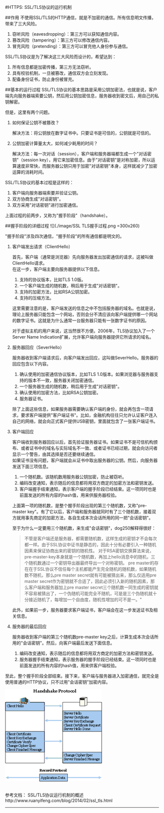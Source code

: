 #HTTPS: SSL/TLS协议的运行机制

##作用
不使用SSL/TLS的HTTP通信，就是不加密的通信。所有信息明文传播，带来了三大风险。

1. 窃听风险（eavesdropping）：第三方可以获知通信内容。
2. 篡改风险（tampering）：第三方可以修改通信内容。
3. 冒充风险（pretending）：第三方可以冒充他人身份参与通信。

SSL/TLS协议是为了解决这三大风险而设计的，希望达到：

1. 所有信息都是加密传播，第三方无法窃听。
2. 具有校验机制，一旦被篡改，通信双方会立刻发现。
3. 配备身份证书，防止身份被冒充。

##基本的运行过程
SSL/TLS协议的基本思路是采用公钥加密法，也就是说，客户端先向服务器端索要公钥，然后用公钥加密信息，服务器收到密文后，用自己的私钥解密。

但是，这里有两个问题。

1. 如何保证公钥不被篡改？

	解决方法：将公钥放在数字证书中。只要证书是可信的，公钥就是可信的。
	
2. 公钥加密计算量太大，如何减少耗用的时间？

	解决方法：每一次对话（session），客户端和服务器端都生成一个"对话密钥"（session key），用它来加密信息。由于"对话密钥"是对称加密，所以运算速度非常快，而服务器公钥只用于加密"对话密钥"本身，这样就减少了加密运算的消耗时间。
	
SSL/TLS协议的基本过程是这样的：

1. 客户端向服务器端索要并验证公钥。
2. 双方协商生成"对话密钥"。
3. 双方采用"对话密钥"进行加密通信。

上面过程的前两步，又称为"握手阶段"（handshake）。

##握手阶段的详细过程
![](./image/SSL TLS握手过程.png =300x260)

"握手阶段"涉及四次通信，"握手阶段"的所有通信都是明文的。

1. 客户端发出请求（ClientHello）

	首先，客户端（通常是浏览器）先向服务器发出加密通信的请求，这被叫做ClientHello请求。   
	在这一步，客户端主要向服务器提供以下信息。
	
	1. 支持的协议版本，比如TLS 1.0版。
	2.  一个客户端生成的随机数，稍后用于生成"对话密钥"。
	3. 支持的加密方法，比如RSA公钥加密。
	4. 支持的压缩方法。
	
	这里需要注意的是，客户端发送的信息之中不包括服务器的域名。也就是说，理论上服务器只能包含一个网站，否则会分不清应该向客户端提供哪一个网站的数字证书。这就是为什么通常一台服务器只能有一张数字证书的原因。
	
	对于虚拟主机的用户来说，这当然很不方便。2006年，TLS协议加入了一个Server Name Indication扩展，允许客户端向服务器提供它所请求的域名。
	
2. 服务器回应（SeverHello）

	服务器收到客户端请求后，向客户端发出回应，这叫做SeverHello。服务器的回应包含以下内容。
	
	1. 确认使用的加密通信协议版本，比如TLS 1.0版本。如果浏览器与服务器支持的版本不一致，服务器关闭加密通信。
	2. 一个服务器生成的随机数，稍后用于生成"对话密钥"。
	3. 确认使用的加密方法，比如RSA公钥加密。
	4. 服务器证书。

	除了上面这些信息，如果服务器需要确认客户端的身份，就会再包含一项请求，要求客户端提供"客户端证书"。比如，金融机构往往只允许认证客户连入自己的网络，就会向正式客户提供USB密钥，里面就包含了一张客户端证书。
	
3. 客户端回应

	客户端收到服务器回应以后，首先验证服务器证书。如果证书不是可信机构颁布、或者证书中的域名与实际域名不一致、或者证书已经过期，就会向访问者显示一个警告，由其选择是否还要继续通信。   
	如果证书没有问题，客户端就会从证书中取出服务器的公钥。然后，向服务器发送下面三项信息。
	1. 一个随机数。该随机数用服务器公钥加密，防止被窃听。
	2. 编码改变通知，表示随后的信息都将用双方商定的加密方法和密钥发送。
	3. 客户端握手结束通知，表示客户端的握手阶段已经结束。这一项同时也是前面发送的所有内容的hash值，用来供服务器校验。
	
	上面第一项的随机数，是整个握手阶段出现的第三个随机数，又称"pre-master key"。有了它以后，客户端和服务器就同时有了三个随机数，接着双方就用事先商定的加密方法，各自生成本次会话所用的同一把"会话密钥"。    
	
	至于为什么一定要用三个随机数，来生成"会话密钥"，dog250解释得很好：
	
	>不管是客户端还是服务器，都需要随机数，这样生成的密钥才不会每次都一样。由于SSL协议中证书是静态的，因此十分有必要引入一种随机因素来保证协商出来的密钥的随机性。
对于RSA密钥交换算法来说，pre-master-key本身就是一个随机数，再加上hello消息中的随机，三个随机数通过一个密钥导出器最终导出一个对称密钥。
pre master的存在在于SSL协议不信任每个主机都能产生完全随机的随机数，如果随机数不随机，那么pre master secret就有可能被猜出来，那么仅适用pre master secret作为密钥就不合适了，因此必须引入新的随机因素，那么客户端和服务器加上pre master secret三个随机数一同生成的密钥就不容易被猜出了，一个伪随机可能完全不随机，可是是三个伪随机就十分接近随机了，每增加一个自由度，随机性增加的可不是一。"

	此外，如果前一步，服务器要求客户端证书，客户端会在这一步发送证书及相关信息。
	
4. 服务器的最后回应

	服务器收到客户端的第三个随机数pre-master key之后，计算生成本次会话所用的"会话密钥"。然后，向客户端最后发送下面信息。
	
	1. 编码改变通知，表示随后的信息都将用双方商定的加密方法和密钥发送。
	2. 服务器握手结束通知，表示服务器的握手阶段已经结束。这一项同时也是前面发送的所有内容的hash值，用来供客户端校验。
	
至此，整个握手阶段全部结束。接下来，客户端与服务器进入加密通信，就完全是使用普通的HTTP协议，只不过用"会话密钥"加密内容。

![](./image/HTTPS通信过程.gif)

<br>
参考文档：   
SSL/TLS协议运行机制的概述   
http://www.ruanyifeng.com/blog/2014/02/ssl_tls.html
<hr>